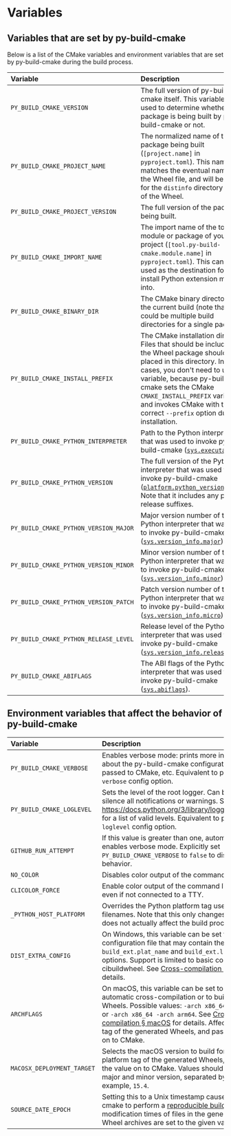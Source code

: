 # Variables

## Variables that are set by py-build-cmake

Below is a list of the CMake variables and environment variables that are set
by py-build-cmake during the build process.

| Variable | Description | Type |
|:---------|:------------|:----:|
| `PY_BUILD_CMAKE_VERSION` | The full version of py-build-cmake itself. This variable can be used to determine whether the package is being built by py-build-cmake or not. | CMake, Environment |
| `PY_BUILD_CMAKE_PROJECT_NAME` | The normalized name of the package being built (`[project.name]` in `pyproject.toml`). This name matches the eventual name of the Wheel file, and will be used for the `distinfo` directory inside of the Wheel. | CMake, Environment |
| `PY_BUILD_CMAKE_PROJECT_VERSION` | The full version of the package being built. | CMake, Environment |
| `PY_BUILD_CMAKE_IMPORT_NAME` | The import name of the top-level module or package of your project (`[tool.py-build-cmake.module.name]` in `pyproject.toml`). This can be used as the destination folder to install Python extension modules into. | CMake, Environment |
| `PY_BUILD_CMAKE_BINARY_DIR` | The CMake binary directory for the current build (note that there could be multiple build directories for a single package). | Environment |
| `PY_BUILD_CMAKE_INSTALL_PREFIX` | The CMake installation directory. Files that should be included in the Wheel package should be placed in this directory. In normal cases, you don't need to use this variable, because py-build-cmake sets the CMake `CMAKE_INSTALL_PREFIX` variable and invokes CMake with the correct `--prefix` option during installation. | Environment |
| `PY_BUILD_CMAKE_PYTHON_INTERPRETER` | Path to the Python interpreter that was used to invoke py-build-cmake ([`sys.executable`](https://docs.python.org/3/library/sys.html#sys.executable)). | CMake |
| `PY_BUILD_CMAKE_PYTHON_VERSION` | The full version of the Python interpreter that was used to invoke py-build-cmake ([`platform.python_version()`](https://docs.python.org/3/library/platform.html#platform.python_version)). Note that it includes any pre-release suffixes. | CMake |
| `PY_BUILD_CMAKE_PYTHON_VERSION_MAJOR` | Major version number of the Python interpreter that was used to invoke py-build-cmake ([`sys.version_info.major`](https://docs.python.org/3/library/sys.html#sys.version_info)). | CMake |
| `PY_BUILD_CMAKE_PYTHON_VERSION_MINOR` | Minor version number of the Python interpreter that was used to invoke py-build-cmake ([`sys.version_info.minor`](https://docs.python.org/3/library/sys.html#sys.version_info)). | CMake |
| `PY_BUILD_CMAKE_PYTHON_VERSION_PATCH` | Patch version number of the Python interpreter that was used to invoke py-build-cmake ([`sys.version_info.micro`](https://docs.python.org/3/library/sys.html#sys.version_info)). | CMake |
| `PY_BUILD_CMAKE_PYTHON_RELEASE_LEVEL` | Release level of the Python interpreter that was used to invoke py-build-cmake ([`sys.version_info.releaselevel`](https://docs.python.org/3/library/sys.html#sys.version_info)). | CMake |
| `PY_BUILD_CMAKE_ABIFLAGS` | The ABI flags of the Python interpreter that was used to invoke py-build-cmake ([`sys.abiflags`](https://docs.python.org/3/library/sys.html#sys.abiflags)). | CMake |

## Environment variables that affect the behavior of py-build-cmake

| Variable | Description |
|:---------|:------------|
| `PY_BUILD_CMAKE_VERBOSE` | Enables verbose mode: prints more information about the py-build-cmake configuration, options passed to CMake, etc. Equivalent to passing the `--verbose` config option. |
| `PY_BUILD_CMAKE_LOGLEVEL` | Sets the level of the root logger. Can be used to silence all notifications or warnings. See <https://docs.python.org/3/library/logging.html#levels> for a list of valid levels. Equivalent to passing the `--loglevel` config option. |
| `GITHUB_RUN_ATTEMPT` | If this value is greater than one, automatically enables verbose mode. Explicitly set `PY_BUILD_CMAKE_VERBOSE` to `false` to disable this behavior. |
| `NO_COLOR` | Disables color output of the command line interface. |
| `CLICOLOR_FORCE` | Enable color output of the command line interface, even if not connected to a TTY. |
| `_PYTHON_HOST_PLATFORM` | Overrides the Python platform tag used for Wheel filenames. Note that this only changes the tag, it does not actually affect the build process. |
| `DIST_EXTRA_CONFIG` | On Windows, this variable can be set to the path of a configuration file that may contain the `build_ext.plat_name` and `build_ext.library_dirs` options. Support is limited to basic compatibility with cibuildwheel. See [Cross-compilation § Windows](https://tttapa.github.io/py-build-cmake/Cross-compilation.html#windows) for details. |
| `ARCHFLAGS` | On macOS, this variable can be set to enable automatic cross-compilation or to build universal2 Wheels. Possible values: `-arch x86_64`, `-arch arm64` or `-arch x86_64 -arch arm64`. See [Cross-compilation § macOS](https://tttapa.github.io/py-build-cmake/Cross-compilation.html#macos) for details. Affects the platform tag of the generated Wheels, and passes the value on to CMake. |
| `MACOSX_DEPLOYMENT_TARGET` | Selects the macOS version to build for. Affects the platform tag of the generated Wheels, and passes the value on to CMake. Values should contain a major and minor version, separated by a dot. For example, `15.4`. |
| `SOURCE_DATE_EPOCH` | Setting this to a Unix timestamp causes py-build-cmake to perform a [reproducible build](https://reproducible-builds.org/docs/source-date-epoch). The modification times of files in the generated sdist and Wheel archives are set to the given value. |
